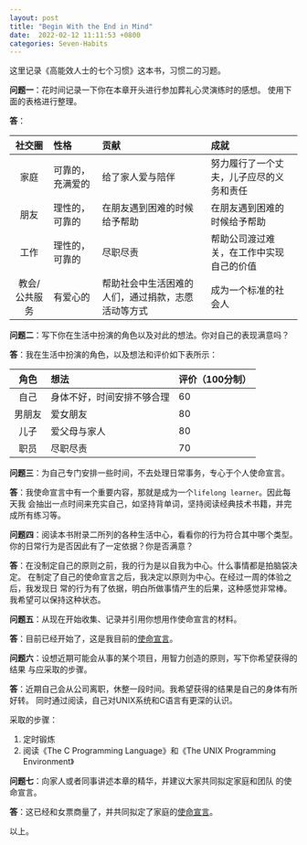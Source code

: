 ```yaml
---
layout: post
title: "Begin With the End in Mind"
date:  2022-02-12 11:11:53 +0800
categories: Seven-Habits
---
```


这里记录《高能效人士的七个习惯》这本书，习惯二的习题。

**问题一**：花时间记录一下你在本章开头进行参加葬礼心灵演练时的感想。
使用下面的表格进行整理。

**答**：

|  社交圈        |  性格  |  贡献  |  成就  |
|  :---:         |  :---- |  :---- |  :---- |
|  家庭          |  可靠的，充满爱的 | 给了家人爱与陪伴 |  努力履行了一个丈夫，儿子应尽的义务和责任 |
|  朋友          |  理性的，可靠的 | 在朋友遇到困难的时候给予帮助 | 在朋友遇到困难的时候给予帮助 |
|  工作          |  理性的，可靠的 | 尽职尽责 | 帮助公司渡过难关，在工作中实现自己的价值 |
|  教会/公共服务 |  有爱心的 |  帮助社会中生活困难的人们，通过捐款，志愿活动等方式 |  成为一个标准的社会人 |


**问题二**：写下你在生活中扮演的角色以及对此的想法。你对自己的表现满意吗？

**答**：我在生活中扮演的角色，以及想法和评价如下表所示：

| 角色 | 想法 | 评价（100分制） |
|  :---: |  :---- |  :---- |
| 自己 | 身体不好，时间安排不够合理 | 60 |
| 男朋友 | 爱女朋友 | 80 |
| 儿子 | 爱父母与家人 | 80 |
| 职员 | 尽职尽责 | 70 |

**问题三**：为自己专门安排一些时间，不去处理日常事务，专心于个人使命宣言。

**答**：我使命宣言中有一个重要内容，那就是成为一个`lifelong learner`。因此每天我
会抽出一点时间来充实自己，如坚持背单词，坚持阅读经典技术书籍，并完成所有练习等。

**问题四**：阅读本书附录二所列的各种生活中心，看看你的行为符合其中哪个类型。
你的日常行为是否因此有了一定依据？你是否满意？

**答**：在没制定自己的原则之前，我的行为是以自我为中心。什么事情都是拍脑袋决定。
在制定了自己的使命宣言之后，我决定以原则为中心。在经过一周的体验之后，我发现日
常的行为有了依据，明白所做事情产生的后果，这种感觉非常棒。我希望可以保持这种状态。

**问题五**：从现在开始收集、记录并引用你想用作使命宣言的材料。

**答**：目前已经开始了，这是我目前的[使命宣言](https://github.com/guo-sj/my-blog/blob/main/principles/my-principles.md)。

**问题六**：设想近期可能会从事的某个项目，用智力创造的原则，写下你希望获得的结果
与应采取的步骤。

**答**：近期自己会从公司离职，休整一段时间。我希望获得的结果是自己的身体有所好转。
同时通过阅读，自己对UNIX系统和C语言有更深的认识。

采取的步骤：
1. 定时锻炼
2. 阅读《The C Programming Language》和《The UNIX Programming Environment》

**问题七**：向家人或者同事讲述本章的精华，并建议大家共同拟定家庭和团队
的使命宣言。

**答**：这已经和女票商量了，并共同拟定了家庭的[使命宣言](https://github.com/guo-sj/my-blog/blob/main/principles/home-principles.md)。

以上。
